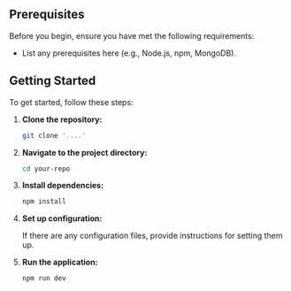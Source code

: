 
## Prerequisites

Before you begin, ensure you have met the following requirements:

- List any prerequisites here (e.g., Node.js, npm, MongoDB).

## Getting Started

To get started, follow these steps:

1. **Clone the repository:**

    ```bash
    git clone '....'
    ```

2. **Navigate to the project directory:**

    ```bash
    cd your-repo
    ```

3. **Install dependencies:**

    ```bash
    npm install
    ```

4. **Set up configuration:**

    If there are any configuration files, provide instructions for setting them up.

5. **Run the application:**

    ```bash
    npm run dev
    ```
